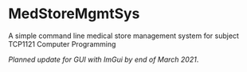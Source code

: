 # MedStoreMgmtSys
A simple command line medical store management system for subject TCP1121 Computer Programming

*Planned update for GUI with ImGui by end of March 2021*. 
